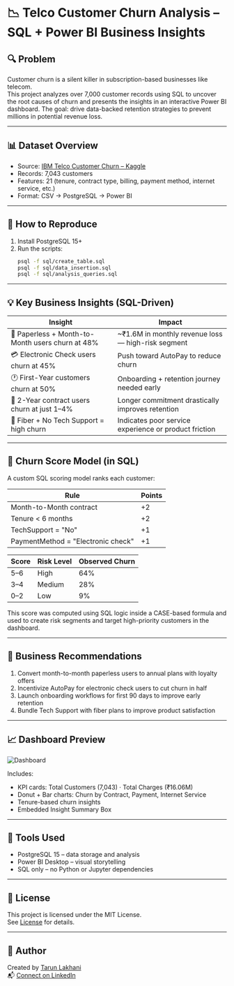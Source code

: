 # 📉 Telco Customer Churn Analysis – SQL + Power BI Business Insights

## 🔍 Problem
Customer churn is a silent killer in subscription-based businesses like telecom.  
This project analyzes over 7,000 customer records using SQL to uncover the root causes of churn and presents the insights in an interactive Power BI dashboard. The goal: drive data-backed retention strategies to prevent millions in potential revenue loss.

---

## 📊 Dataset Overview

- Source: [IBM Telco Customer Churn – Kaggle](https://www.kaggle.com/datasets/blastchar/telco-customer-churn)
- Records: 7,043 customers
- Features: 21 (tenure, contract type, billing, payment method, internet service, etc.)
- Format: CSV → PostgreSQL → Power BI

---

## 🚀 How to Reproduce

1. Install PostgreSQL 15+
2. Run the scripts:
   ```bash
   psql -f sql/create_table.sql
   psql -f sql/data_insertion.sql
   psql -f sql/analysis_queries.sql

---

## 💡 Key Business Insights (SQL-Driven)

| Insight | Impact |
|--------|--------|
| 🧾 Paperless + Month-to-Month users churn at 48% | ~₹1.6M in monthly revenue loss — high-risk segment |
| 💳 Electronic Check users churn at 45% | Push toward AutoPay to reduce churn |
| 🕐 First-Year customers churn at 50% | Onboarding + retention journey needed early |
| 📄 2-Year contract users churn at just 1–4% | Longer commitment drastically improves retention |
| 📡 Fiber + No Tech Support = high churn | Indicates poor service experience or product friction |

---

## 🧠 Churn Score Model (in SQL)

A custom SQL scoring model ranks each customer:

| Rule                                  | Points |
|---------------------------------------|--------|
| Month-to-Month contract               | +2     |
| Tenure < 6 months                     | +2     |
| TechSupport = "No"                    | +1     |
| PaymentMethod = "Electronic check"    | +1     |

| Score | Risk Level | Observed Churn |
|-------|------------|----------------|
| 5–6   | High       | 64%            |
| 3–4   | Medium     | 28%            |
| 0–2   | Low        | 9%             |

This score was computed using SQL logic inside a CASE-based formula and used to create risk segments and target high-priority customers in the dashboard.

---

## 📌 Business Recommendations

1. Convert month-to-month paperless users to annual plans with loyalty offers  
2. Incentivize AutoPay for electronic check users to cut churn in half  
3. Launch onboarding workflows for first 90 days to improve early retention  
4. Bundle Tech Support with fiber plans to improve product satisfaction  

---

## 📈 Dashboard Preview

![Dashboard](Reports/churn_dashboard_final.png)

Includes:

- KPI cards: Total Customers (7,043) · Total Charges (₹16.06M)
- Donut + Bar charts: Churn by Contract, Payment, Internet Service
- Tenure-based churn insights
- Embedded Insight Summary Box

---

## 🧰 Tools Used

- PostgreSQL 15 – data storage and analysis  
- Power BI Desktop – visual storytelling  
- SQL only – no Python or Jupyter dependencies

---

## 📄 License

This project is licensed under the MIT License.  
See [License](LICENSE) for details.

---

## 👤 Author

Created by [Tarun Lakhani](https://github.com/tar1536)  
📬 [Connect on LinkedIn](https://www.linkedin.com/in/tarun-lakhani-4b6a93235/)

